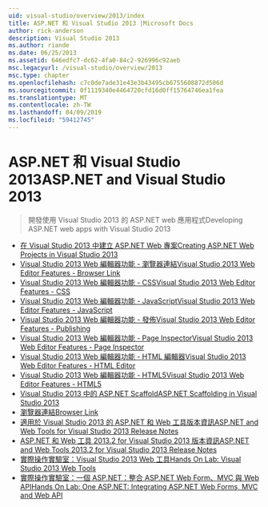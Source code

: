 ```yaml
---
uid: visual-studio/overview/2013/index
title: ASP.NET 和 Visual Studio 2013 |Microsoft Docs
author: rick-anderson
description: Visual Studio 2013
ms.author: riande
ms.date: 06/25/2013
ms.assetid: 646edfc7-dc62-4fa0-84c2-926996c92aeb
msc.legacyurl: /visual-studio/overview/2013
msc.type: chapter
ms.openlocfilehash: c7c0de7ade31e43e3b43495cb6755608872d506d
ms.sourcegitcommit: 0f1119340e4464720cfd16d0ff15764746ea1fea
ms.translationtype: MT
ms.contentlocale: zh-TW
ms.lasthandoff: 04/09/2019
ms.locfileid: "59412745"
---
```

# <a name="aspnet-and-visual-studio-2013"></a><span data-ttu-id="0810d-103">ASP.NET 和 Visual Studio 2013</span><span class="sxs-lookup"><span data-stu-id="0810d-103">ASP.NET and Visual Studio 2013</span></span>

> <span data-ttu-id="0810d-104">開發使用 Visual Studio 2013 的 ASP.NET web 應用程式</span><span class="sxs-lookup"><span data-stu-id="0810d-104">Developing ASP.NET web apps with Visual Studio 2013</span></span>


- [<span data-ttu-id="0810d-105">在 Visual Studio 2013 中建立 ASP.NET Web 專案</span><span class="sxs-lookup"><span data-stu-id="0810d-105">Creating ASP.NET Web Projects in Visual Studio 2013</span></span>](creating-web-projects-in-visual-studio.md)
- [<span data-ttu-id="0810d-106">Visual Studio 2013 Web 編輯器功能 - 瀏覽器連結</span><span class="sxs-lookup"><span data-stu-id="0810d-106">Visual Studio 2013 Web Editor Features - Browser Link</span></span>](visual-studio-2013-web-editor-features-browser-link.md)
- [<span data-ttu-id="0810d-107">Visual Studio 2013 Web 編輯器功能 - CSS</span><span class="sxs-lookup"><span data-stu-id="0810d-107">Visual Studio 2013 Web Editor Features - CSS</span></span>](visual-studio-2013-web-editor-features-css.md)
- [<span data-ttu-id="0810d-108">Visual Studio 2013 Web 編輯器功能 - JavaScript</span><span class="sxs-lookup"><span data-stu-id="0810d-108">Visual Studio 2013 Web Editor Features - JavaScript</span></span>](visual-studio-2013-web-editor-features-javascript.md)
- [<span data-ttu-id="0810d-109">Visual Studio 2013 Web 編輯器功能 - 發佈</span><span class="sxs-lookup"><span data-stu-id="0810d-109">Visual Studio 2013 Web Editor Features - Publishing</span></span>](visual-studio-2013-web-editor-features-publishing.md)
- [<span data-ttu-id="0810d-110">Visual Studio 2013 Web 編輯器功能 - Page Inspector</span><span class="sxs-lookup"><span data-stu-id="0810d-110">Visual Studio 2013 Web Editor Features - Page Inspector</span></span>](visual-studio-2013-web-editor-features-page-inspector.md)
- [<span data-ttu-id="0810d-111">Visual Studio 2013 Web 編輯器功能 - HTML 編輯器</span><span class="sxs-lookup"><span data-stu-id="0810d-111">Visual Studio 2013 Web Editor Features - HTML Editor</span></span>](visual-studio-2013-web-editor-features-html-editor.md)
- [<span data-ttu-id="0810d-112">Visual Studio 2013 Web 編輯器功能 - HTML5</span><span class="sxs-lookup"><span data-stu-id="0810d-112">Visual Studio 2013 Web Editor Features - HTML5</span></span>](visual-studio-2013-web-editor-features-html5.md)
- [<span data-ttu-id="0810d-113">Visual Studio 2013 中的 ASP.NET Scaffold</span><span class="sxs-lookup"><span data-stu-id="0810d-113">ASP.NET Scaffolding in Visual Studio 2013</span></span>](aspnet-scaffolding-overview.md)
- [<span data-ttu-id="0810d-114">瀏覽器連結</span><span class="sxs-lookup"><span data-stu-id="0810d-114">Browser Link</span></span>](using-browser-link.md)
- [<span data-ttu-id="0810d-115">適用於 Visual Studio 2013 的 ASP.NET 和 Web 工具版本資訊</span><span class="sxs-lookup"><span data-stu-id="0810d-115">ASP.NET and Web Tools for Visual Studio 2013 Release Notes</span></span>](release-notes.md)
- [<span data-ttu-id="0810d-116">ASP.NET 和 Web 工具 2013.2 for Visual Studio 2013 版本資訊</span><span class="sxs-lookup"><span data-stu-id="0810d-116">ASP.NET and Web Tools 2013.2 for Visual Studio 2013 Release Notes</span></span>](aspnet-and-web-tools-20132-preview-for-visual-studio-2013-release-notes.md)
- [<span data-ttu-id="0810d-117">實際操作實驗室：Visual Studio 2013 Web 工具</span><span class="sxs-lookup"><span data-stu-id="0810d-117">Hands On Lab: Visual Studio 2013 Web Tools</span></span>](visual-studio-2013-web-tools.md)
- [<span data-ttu-id="0810d-118">實際操作實驗室：一個 ASP.NET：整合 ASP.NET Web Form、MVC 與 Web API</span><span class="sxs-lookup"><span data-stu-id="0810d-118">Hands On Lab: One ASP.NET: Integrating ASP.NET Web Forms, MVC and Web API</span></span>](one-aspnet-integrating-aspnet-web-forms-mvc-and-web-api.md)
